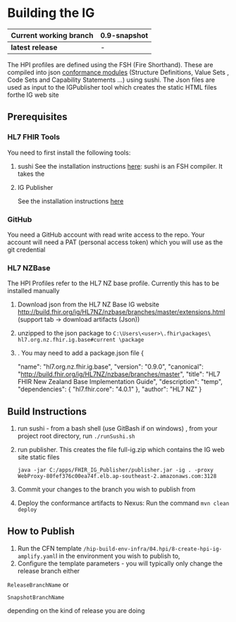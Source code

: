# Building the IG



| Current working branch | 0.9-snapshot |
| ---------------------- | ------------ |
| **latest release**     | -            |



The HPI profiles are defined using the FSH (Fire Shorthand).  These are compiled into json [conformance modules](https://hl7.org/fhir/R4/conformance-module.html#:~:text=The%20Conformance%20Module%20represents%20metadata,used%20to%20create%20derived%20specifications.) (Structure Definitions, Value Sets , Code Sets and Capability Statements ...)  using sushi.  The Json files are used as input  to the IGPublisher tool which creates the static HTML files forthe IG web site

Prerequisites
-----------------
### HL7 FHIR Tools

You need to first  install the following tools:

1. sushi 
   See the installation instructions [here](http://hl7.org/fhir/uv/shorthand/2020May/tutorial.html):
   sushi is an FSH compiler. It takes the 

2. IG Publisher

   See the installation instructions [here](https://confluence.hl7.org/display/FHIR/IG+Publisher+Documentation)


### GitHub

You need a GitHub account with read write access to the repo.
Your account will need a PAT (personal access token) which you will use as the git credential



### HL7 NZBase

The HPI Profiles refer  to the HL7 NZ base profile. Currently this has to be installed manually

1. Download json from the HL7 NZ Base  IG website
   http://build.fhir.org/ig/HL7NZ/nzbase/branches/master/extensions.html
   (support tab -> download artifacts (Json))

2. unzipped to the json package to 
   `C:\Users\<user>\.fhir\packages\ hl7.org.nz.fhir.ig.base#current \package` 

3. . You may need to add a package.json file {

   	"name": "hl7.org.nz.fhir.ig.base",
   	"version": "0.9.0",
   	"canonical": "http://build.fhir.org/ig/HL7NZ/nzbase/branches/master",
   	"title": "HL7 FHIR New Zealand Base Implementation Guide",
   	"description": "temp",
   	"dependencies": {
   		"hl7.fhir.core": "4.0.1"
   	},
   	"author": "HL7 NZ"
   }

## Build Instructions

1. run sushi - from a bash shell (use GitBash if on windows) , from your project root directory, run
   `./runSushi.sh`

2. run publisher. This creates the file  full-ig.zip which contains the IG web site static files

   `java -jar C:/apps/FHIR_IG_Publisher/publisher.jar -ig . -proxy WebProxy-80fef376c00ea74f.elb.ap-southeast-2.amazonaws.com:3128`

3. Commit your  changes to the branch you wish to publish from 

4. Deploy the conformance artifacts to Nexus: Run the command 
   `mvn clean deploy`



How to Publish
----------------
1. Run the CFN template `/hip-build-env-infra/04.hpi/8-create-hpi-ig-amplify.yaml`l in the environment you wish to publish to,
2. Configure the template parameters - you will typically only change the release branch either

`ReleaseBranchName` or

`SnapshotBranchName`

 depending on the kind of release you are doing

